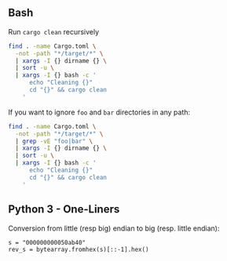 ## Bash

Run `cargo clean` recursively
```bash
find . -name Cargo.toml \
  -not -path "*/target/*" \
  | xargs -I {} dirname {} \
  | sort -u \
  | xargs -I {} bash -c '
      echo "Cleaning {}"
      cd "{}" && cargo clean
    '
```

If you want to ignore `foo` and `bar` directories in any path:
```bash
find . -name Cargo.toml \
  -not -path "*/target/*" \
  | grep -vE "foo|bar" \
  | xargs -I {} dirname {} \
  | sort -u \
  | xargs -I {} bash -c '
      echo "Cleaning {}"
      cd "{}" && cargo clean
    '
```

## Python 3 - One-Liners

Conversion from little (resp big) endian to big (resp. little endian):
```
s = "000000000050ab40"
rev_s = bytearray.fromhex(s)[::-1].hex()
```
